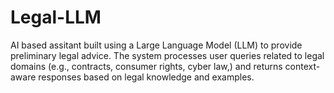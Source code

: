 # Legal-LLM
AI based assitant built using a Large Language Model (LLM) to provide preliminary legal advice. The system processes user queries related to legal domains (e.g., contracts, consumer rights, cyber law,) and returns context-aware responses based on legal knowledge and examples. 
